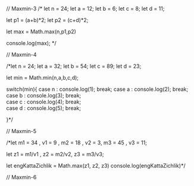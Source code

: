 
// Maxmin-3
/*
let n = 24;
let a = 12;
let b = 6;
let c = 8;
let d = 11;

let p1 = (a+b)*2;
let p2 = (c+d)*2;

let max = Math.max(n,p1,p2)  

console.log(max);
*/

//  Maxmin-4

/*let n = 24;
let a = 32;
let b = 54;
let c = 89;
let d = 23;


let min = Math.min(n,a,b,c,d);

switch(min){
    case n : console.log(1); break;
    case a : console.log(2); break;  
    case b : console.log(3); break;  
    case c : console.log(4); break;  
    case d : console.log(5); break;  

}*/

//  Maxmin-5
                                
/*let m1 = 34 , v1 = 9 , m2 = 18 , v2 = 3, m3 = 45 , v3 = 11;      

let z1 = m1/v1 , z2 = m2/v2, z3 = m3/v3;

let engKattaZichlik = Math.max(z1, z2, z3)
console.log(engKattaZichlik)*/


//  Maxmin-6
